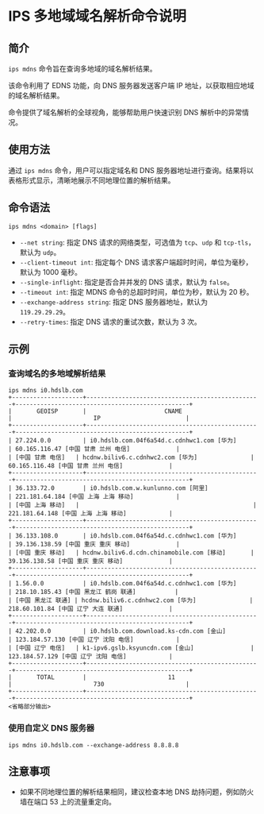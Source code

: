 # IPS 多地域域名解析命令说明

## 简介

`ips mdns` 命令旨在查询多地域的域名解析结果。

该命令利用了 EDNS 功能，向 DNS 服务器发送客户端 IP 地址，以获取相应地域的域名解析结果。

命令提供了域名解析的全球视角，能够帮助用户快速识别 DNS 解析中的异常情况。

## 使用方法

通过 `ips mdns` 命令，用户可以指定域名和 DNS 服务器地址进行查询。结果将以表格形式显示，清晰地展示不同地理位置的解析结果。

## 命令语法

```shell
ips mdns <domain> [flags]
```

- `--net string`: 指定 DNS 请求的网络类型，可选值为 `tcp`、`udp` 和 `tcp-tls`，默认为 `udp`。
- `--client-timeout int`: 指定每个 DNS 请求客户端超时时间，单位为毫秒，默认为 1000 毫秒。
- `--single-inflight`: 指定是否合并并发的 DNS 请求，默认为 `false`。
- `--timeout int`: 指定 MDNS 命令的总超时时间，单位为秒，默认为 20 秒。
- `--exchange-address string`: 指定 DNS 服务器地址，默认为 `119.29.29.29`。
- `--retry-times`: 指定 DNS 请求的重试次数，默认为 3 次。

## 示例

### 查询域名的多地域解析结果

```shell
ips mdns i0.hdslb.com
+--------------------+-------------------------------------------------+-------------------------------------------------+
|       GEOISP       |                      CNAME                      |                       IP                        |
+--------------------+-------------------------------------------------+-------------------------------------------------+
| 27.224.0.0         | i0.hdslb.com.04f6a54d.c.cdnhwc1.com [华为]      | 60.165.116.47 [中国 甘肃 兰州 电信]             |
| [中国 甘肃 电信]   | hcdnw.biliv6.c.cdnhwc2.com [华为]               | 60.165.116.48 [中国 甘肃 兰州 电信]             |
+--------------------+-------------------------------------------------+-------------------------------------------------+
| 36.133.72.0        | i0.hdslb.com.w.kunlunno.com [阿里]              | 221.181.64.184 [中国 上海 上海 移动]            |
| [中国 上海 移动]   |                                                 | 221.181.64.148 [中国 上海 上海 移动]            |
+--------------------+-------------------------------------------------+-------------------------------------------------+
| 36.133.108.0       | i0.hdslb.com.04f6a54d.c.cdnhwc1.com [华为]      | 39.136.138.59 [中国 重庆 重庆 移动]             |
| [中国 重庆 移动]   | hcdnw.biliv6.d.cdn.chinamobile.com [移动]       | 39.136.138.58 [中国 重庆 重庆 移动]             |
+--------------------+-------------------------------------------------+-------------------------------------------------+
| 1.56.0.0           | i0.hdslb.com.04f6a54d.c.cdnhwc1.com [华为]      | 218.10.185.43 [中国 黑龙江 鹤岗 联通]           |
| [中国 黑龙江 联通] | hcdnw.biliv6.c.cdnhwc2.com [华为]               | 218.60.101.84 [中国 辽宁 大连 联通]             |
+--------------------+-------------------------------------------------+-------------------------------------------------+
| 42.202.0.0         | i0.hdslb.com.download.ks-cdn.com [金山]         | 123.184.57.130 [中国 辽宁 沈阳 电信]            |
| [中国 辽宁 电信]   | k1-ipv6.gslb.ksyuncdn.com [金山]                | 123.184.57.129 [中国 辽宁 沈阳 电信]            |
+--------------------+-------------------------------------------------+-------------------------------------------------+
|       TOTAL        |                       11                        |                       730                       |
+--------------------+-------------------------------------------------+-------------------------------------------------+
<省略部分输出>
```

### 使用自定义 DNS 服务器

```shell
ips mdns i0.hdslb.com --exchange-address 8.8.8.8
```

## 注意事项

- 如果不同地理位置的解析结果相同，建议检查本地 DNS 劫持问题，例如防火墙在端口 53 上的流量重定向。
